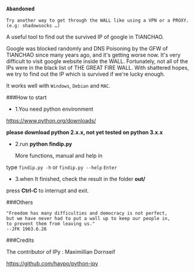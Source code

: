 ### `Abandoned`

`Try another way to get through the WALL like using a VPN or a PROXY.`
`(e.g: shadowsocks …)`





A useful tool to find out the survived IP of google in TIANCHAO.

Google was blocked randomly and DNS Poisoning by the GFW of TIANCHAO since
many years ago, and it's getting worse now. It's very difficult to visit
google website inside the WALL. Fortunately, not all of the IPs were in the
black list of THE GREAT FIRE WALL. With shattered hopes, we try to find out
the IP which is survived if we're lucky enough.




It works well with `Windows`, `Debian` and `MAC`.


###How to start

+ 1.You need python environment

 <https://www.python.org/downloads/>

 **please download python 2.x.x, not yet tested on python 3.x.x**

+ 2.run **python findip.py**

  More functions, manual and help in 

 type `findip.py -h` or `findip.py --help`   `Enter`

+ 3.when It finished, check the result in the folder **out/**

 press **Ctrl-C** to interrupt and exit.




###Others

    "Freedom has many difficulties and democracy is not perfect,
    but we have never had to put a wall up to keep our people in,
    to prevent them from leaving us."
    --JFK 1963.6.26

###Credits


The contributor of IPy : Maximillian Dornseif

<https://github.com/haypo/python-ipy>

 